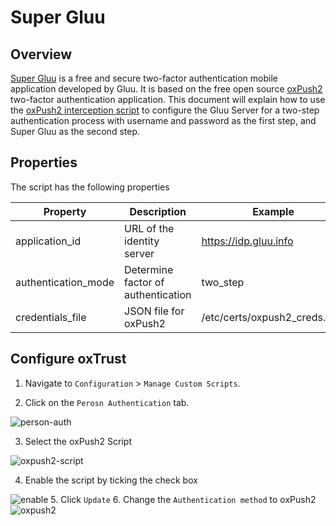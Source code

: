 # Super Gluu
## Overview
[Super Gluu](https://super.gluu.org) is a free and secure two-factor authentication mobile application developed by Gluu. It is based on the free open source [oxPush2](https://github.com/GluuFederation/oxPush2) two-factor authentication application. This document will explain how to use the [oxPush2 interception script](https://github.com/GluuFederation/oxAuth/blob/master/Server/integrations/oxpush/oxPushExternalAuthenticator.py) to configure the Gluu Server for a two-step authentication process with username and password as the first step, and Super Gluu as the second step. 

## Properties
The script has the following properties

|	Property	|	Description		|	Example	|
|-----------------------|-------------------------------|---------------|
|application_id		|URL of the identity server	|https://idp.gluu.info|
|authentication_mode	|Determine factor of authentication|two_step|
|credentials_file	|JSON file for oxPush2 		|/etc/certs/oxpush2_creds.json|

## Configure oxTrust

1. Navigate to `Configuration` > `Manage Custom Scripts`.

2. Click on the `Perosn Authentication` tab.

![person-auth](../img/admin-guide/multi-factor/person-auth.png)

3. Select the oxPush2 Script

![oxpush2-script](../img/admin-guide/multi-factor/oxpush2-script.png)

4. Enable the script by ticking the check box

![enable](../img/admin-guide/enable.png)
5. Click `Update`
6. Change the `Authentication method` to oxPush2
![oxpush2](../img/admin-guide/multi-factor/oxpush2.png)
